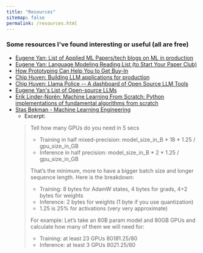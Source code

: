 ```yaml
---
title: "Resources"
sitemap: false
permalink: /resources.html
---
```



### Some resources I've found interesting or useful (all are free)
- [Eugene Yan: List of Applied ML Papers/tech blogs on ML in production](https://github.com/eugeneyan/applied-ml?tab=readme-ov-file)
- [Eugene Yan: Language Modeling Reading List (to Start Your Paper Club)](https://eugeneyan.com//writing/llm-reading-list/)
- [How Prototyping Can Help You to Get Buy-In](https://eugeneyan.com/writing/prototyping-to-get-buy-in/)
- [Chip Huyen: Building LLM applications for production](https://huyenchip.com/2023/04/11/llm-engineering.html)
- [Chip Huyen: Llama Police -- A dashboard of Open Source LLM Tools](https://huyenchip.com/llama-police)
- [Eugene Yan's List of Open-source LLMs](https://github.com/eugeneyan/open-llms)
- [Erik Linder-Norén: Machine Learning From Scratch: Python implementations of fundamental algorithms from scratch](https://github.com/eriklindernoren/ML-From-Scratch/tree/master)
- [Stas Bekman - Machine Learning Engineering](https://github.com/stas00/ml-engineering?tab=readme-ov-file)
    - Excerpt: 
    > Tell how many GPUs do you need in 5 secs
    >    * Training in half mixed-precision: model_size_in_B * 18 * 1.25 / gpu_size_in_GB
    >    * Inference in half precision: model_size_in_B * 2 * 1.25 / gpu_size_in_GB
    >    
    >    That’s the minimum, more to have a bigger batch size and longer sequence length.
    >    Here is the breakdown:
    >    * Training: 8 bytes for AdamW states, 4 bytes for grads, 4+2 bytes for weights
    >    * Inference: 2 bytes for weights (1 byte if you use quantization)
    >    * 1.25 is 25% for activations (very very approximate)
    >    
    >    For example: Let’s take an 80B param model and 80GB GPUs and calculate how many of them we will need for:
    >    * Training: at least 23 GPUs 80*18*1.25/80
    >    * Inference: at least 3 GPUs 80*2*1.25/80